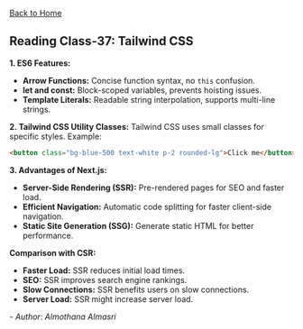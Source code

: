 [Back to Home](../README.md)

## Reading Class-37: Tailwind CSS

**1. ES6 Features:**
- **Arrow Functions:** Concise function syntax, no `this` confusion.
- **let and const:** Block-scoped variables, prevents hoisting issues.
- **Template Literals:** Readable string interpolation, supports multi-line strings.

**2. Tailwind CSS Utility Classes:**
Tailwind CSS uses small classes for specific styles. Example:
```html
<button class="bg-blue-500 text-white p-2 rounded-lg">Click me</button>
```

**3. Advantages of Next.js:**
- **Server-Side Rendering (SSR):** Pre-rendered pages for SEO and faster load.
- **Efficient Navigation:** Automatic code splitting for faster client-side navigation.
- **Static Site Generation (SSG):** Generate static HTML for better performance.

**Comparison with CSR:**
- **Faster Load:** SSR reduces initial load times.
- **SEO:** SSR improves search engine rankings.
- **Slow Connections:** SSR benefits users on slow connections.
- **Server Load:** SSR might increase server load.

*- Author: Almothana Almasri*